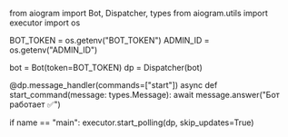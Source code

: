 from aiogram import Bot, Dispatcher, types
from aiogram.utils import executor
import os

BOT_TOKEN = os.getenv("BOT_TOKEN")
ADMIN_ID = os.getenv("ADMIN_ID")

bot = Bot(token=BOT_TOKEN)
dp = Dispatcher(bot)


@dp.message_handler(commands=["start"])
async def start_command(message: types.Message):
    await message.answer("Бот работает ✅")


if name == "main":
    executor.start_polling(dp, skip_updates=True)
